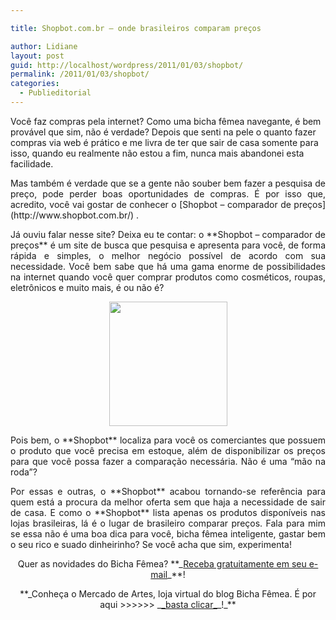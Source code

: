 ```yaml
---

title: Shopbot.com.br – onde brasileiros comparam preços

author: Lidiane
layout: post
guid: http://localhost/wordpress/2011/01/03/shopbot/
permalink: /2011/01/03/shopbot/
categories:
  - Publieditorial
---
```

Você faz compras pela internet? Como uma bicha fêmea navegante, é bem provável que sim, não é verdade? Depois que senti na pele o quanto fazer compras via web é prático e me livra de ter que sair de casa somente para isso, quando eu realmente não estou a fim, nunca mais abandonei esta facilidade.

<p style="text-align: justify;">
  Mas também é verdade que se a gente não souber bem fazer a pesquisa de preço, pode perder boas oportunidades de compras. É por isso que, acredito, você vai gostar de conhecer o [Shopbot – comparador de preços](http://www.shopbot.com.br/) .
</p>

<!--more-->

<p style="text-align: justify;">
  Já ouviu falar nesse site? Deixa eu te contar: o **Shopbot – comparador de preços** é um site de busca que pesquisa e apresenta para você, de forma rápida e simples, o melhor negócio possível de acordo com sua necessidade. Você bem sabe que há uma gama enorme de possibilidades na internet quando você quer comprar produtos como cosméticos, roupas, eletrônicos e muito mais, é ou não é?
</p>

<p style="text-align: center;">
  <a href="http://www.trololodemulher.com.br/blog/wp-content/uploads/2010/12/shopbot.jpg"><img class="alignnone size-full wp-image-5745" title="shopbot" src="http://www.trololodemulher.com.br/blog/wp-content/uploads/2010/12/shopbot.jpg" alt="" width="189" height="199" /></a>
</p>

<p style="text-align: justify;">
  Pois bem, o **Shopbot** localiza para você os comerciantes que possuem o produto que você precisa em estoque, além de disponibilizar os preços para que você possa fazer a comparação necessária. Não é uma “mão na roda”?
</p>

<p style="text-align: justify;">
  Por essas e outras, o **Shopbot** acabou tornando-se referência para quem está a procura da melhor oferta sem que haja a necessidade de sair de casa. E como o **Shopbot** lista apenas os produtos disponíveis nas lojas brasileiras, lá é o lugar de brasileiro comparar preços. Fala para mim se essa não é uma boa dica para você, bicha fêmea inteligente, gastar bem o seu rico e suado dinheirinho? Se você acha que sim, experimenta!
</p>

<p style="text-align: center;">
  Quer as novidades do Bicha Fêmea? **_<a href="http://feedburner.google.com/fb/a/mailverify?uri=blogbichafemea&loc=pt_BR">Receba gratuitamente em seu e-mail</a>_**!
</p>

<p style="text-align: center;">
  **_Conheça o Mercado de Artes, loja virtual do blog Bicha Fêmea. É por aqui >>>>>> _<a href="http://www.trololodemulher.com.br/loja/">_basta clicar_</a>_!_**
</p>